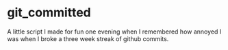 # git_committed
A little script I made for fun one evening when I remembered how annoyed I was when I broke a three week streak of github commits.
